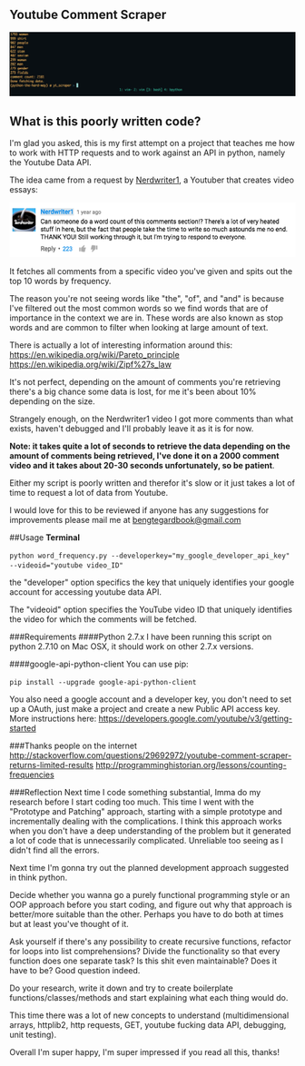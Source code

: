 ## Youtube Comment Scraper
![in-action](README/in-action.png)

## What is this poorly written code?
I'm glad you asked, this is my first attempt on a project that teaches me how to work with HTTP requests and to work against an API in python, namely the Youtube Data API. 

The idea came from a request by [Nerdwriter1](https://www.youtube.com/user/Nerdwriter1), a Youtuber that creates video essays:

![request](README/request.png)


It fetches all comments from a specific video you've given and spits out the top 10 words by frequency. 

The reason you're not seeing words like "the", "of", and "and" is because I've filtered out the most common words so we find words that are of importance in the context we are in. These words are also known as stop words and are common to filter when looking at large amount of text. 

There is actually a lot of interesting information around this:
https://en.wikipedia.org/wiki/Pareto_principle
https://en.wikipedia.org/wiki/Zipf%27s_law

It's not perfect, depending on the amount of comments you're retrieving there's a big chance some data is lost, for me it's been about 10% depending on the size. 

Strangely enough, on the Nerdwriter1 video I got more comments than what exists, haven't debugged and I'll probably leave it as it is for now.

**Note: it takes quite a lot of seconds to retrieve the data depending on the amount of comments being retrieved, I've done it on a 2000 comment video and it takes about 20-30 seconds unfortunately, so be patient**. 

Either my script is poorly written and therefor it's slow or it just takes a lot of time to request a lot of data from Youtube. 

I would love for this to be reviewed if anyone has any suggestions for improvements please mail me at bengtegardbook@gmail.com

##Usage
**Terminal**

`python word_frequency.py --developerkey="my_google_developer_api_key" --videoid="youtube video_ID"`

the "developer" option specifics the key that uniquely
identifies your google account for accessing youtube data API.

The "videoid" option specifies the YouTube video ID that uniquely identifies the video for which the comments will be fetched.

###Requirements
####Python 2.7.x
I have been running this script on python 2.7.10 on Mac OSX, it should work on other 2.7.x versions. 

####google-api-python-client 
You can use pip:  

`pip install --upgrade google-api-python-client`

You also need a google account and a developer key, you don't need to set up a OAuth, just make a project and create a new Public API access key. 
More instructions here: https://developers.google.com/youtube/v3/getting-started

###Thanks people on the internet
http://stackoverflow.com/questions/29692972/youtube-comment-scraper-returns-limited-results
http://programminghistorian.org/lessons/counting-frequencies

###Reflection
Next time I code something substantial, Imma do my research before I start coding too much. This time I went with the "Prototype and Patching" approach, starting with a simple prototype and incrementally dealing with the complications. I think this approach works when you don't have a deep understanding of the problem but it generated a lot of code that is unnecessarily complicated. Unreliable too seeing as I didn't find all the errors.

Next time I'm gonna try out the planned development approach suggested in think python. 

Decide whether you wanna go a purely functional programming style or an OOP approach before you start coding, and figure out why that approach is better/more suitable than the other. Perhaps you have to do both at times but at least you've thought of it. 

Ask yourself if there's any possibility to create recursive functions, refactor for loops into list comprehensions? Divide the functionality so that every function does one separate task? 
Is this shit even maintainable? Does it have to be? Good question indeed. 

Do your research, write it down and try to create boilerplate functions/classes/methods and start explaining what each thing would do. 

This time there was a lot of new concepts to understand (multidimensional arrays, httplib2, http requests, GET, youtube fucking data API, debugging, unit testing). 

Overall I'm super happy, I'm super impressed if you read all this, thanks!




 
